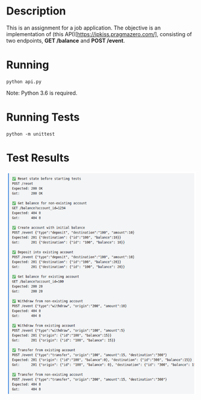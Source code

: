 # Description #

This is an assignment for a job application. The objective is an implementation of (this API)[https://ipkiss.pragmazero.com/], consisting of two endpoints, **GET /balance** and **POST /event**.

# Running #

```
python api.py
```
Note: Python 3.6 is required.

# Running Tests #

```
python -m unittest
```

# Test Results #

![Results](results.png)
